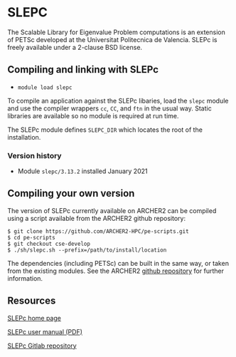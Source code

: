 # SLEPC

The Scalable Library for Eigenvalue Problem computations is an extension
of PETSc developed at the Universitat Politecnica de Valencia.  SLEPc is
freely available under a 2-clause BSD license.

## Compiling and linking with SLEPc

- `module load slepc`

To compile an application against the SLEPc libaries, load the `slepc`
module and use the compiler wrappers `cc`, `CC`, and `ftn` in the
usual way. Static libraries are available so no module is required at
run time.

The SLEPc module defines `SLEPC_DIR` which locates the root of the
installation.

### Version history

- Module `slepc/3.13.2` installed January 2021


## Compiling your own version

The version of SLEPc currently available on ARCHER2 can be compiled
using a script available from the ARCHER2 github repository:
```
$ git clone https://github.com/ARCHER2-HPC/pe-scripts.git
$ cd pe-scripts
$ git checkout cse-develop
$ ./sh/slepc.sh --prefix=/path/to/install/location
```
The dependencies (including PETSc) can be built in the same way,
or taken from the existing modules. See the ARCHER2
[github repository][1] for further information.

[1]: https://github.com/ARCHER2-HPC/pe-scripts/tree/cse-develop


## Resources

[SLEPc home page][10]

[SLEPc user manual (PDF)][12]

[SLEPc Gitlab repository][14]

[10]: https://slepc.upv.es 

[12]: https://slepc.upv.es/documentation/slepc.pdf

[14]: https://gitlab.com/slepc/slepc
